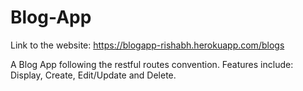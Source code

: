 # Blog-App

Link to the website: https://blogapp-rishabh.herokuapp.com/blogs

A Blog App following the restful routes convention.
Features include: Display, Create, Edit/Update and Delete.
